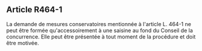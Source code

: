 Article R464-1
----
La demande de mesures conservatoires mentionnée à l'article L. 464-1 ne peut
être formée qu'accessoirement à une saisine au fond du Conseil de la
concurrence. Elle peut être présentée à tout moment de la procédure et doit être
motivée.
